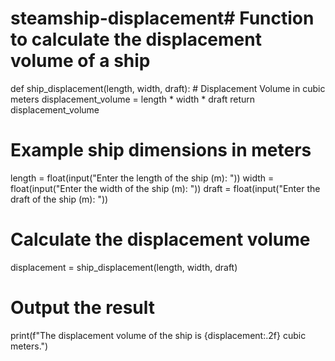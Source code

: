 # steamship-displacement# Function to calculate the displacement volume of a ship
def ship_displacement(length, width, draft):
    # Displacement Volume in cubic meters
    displacement_volume = length * width * draft
    return displacement_volume

# Example ship dimensions in meters
length = float(input("Enter the length of the ship (m): "))
width = float(input("Enter the width of the ship (m): "))
draft = float(input("Enter the draft of the ship (m): "))

# Calculate the displacement volume
displacement = ship_displacement(length, width, draft)

# Output the result
print(f"The displacement volume of the ship is {displacement:.2f} cubic meters.")
